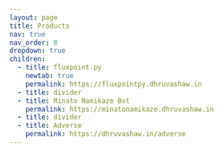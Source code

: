 ```yaml
---
layout: page
title: Products
nav: true
nav_order: 8
dropdown: true
children:
  - title: fluxpoint.py
    newtab: true
    permalink: https://fluxpointpy.dhruvashaw.in
  - title: divider
  - title: Minato Namikaze Bot
    permalink: https://minatonamikaze.dhruvashaw.in
  - title: divider
  - title: Adverse
    permalink: https://dhruvashaw.in/adverse
---
```

